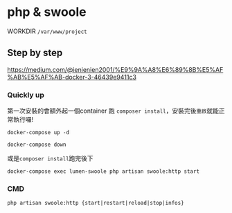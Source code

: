 # php & swoole 

WORKDIR `/var/www/project`

## Step by step

https://medium.com/@ienienien2001/%E9%9A%A8%E6%89%8B%E5%AF%AB%E5%AF%AB-docker-3-46439e9411c3

### Quickly up
第一次安裝的會額外起一個container 跑 `composer install`，安裝完後`重啟`就能正常執行囉!
```
docker-compose up -d

docker-compose down
```
或是`composer install`跑完後下
```
docker-compose exec lumen-swoole php artisan swoole:http start
```

### CMD

```
php artisan swoole:http {start|restart|reload|stop|infos}
```